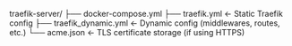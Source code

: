 traefik-server/
├── docker-compose.yml
├── traefik.yml         ← Static Traefik config
├── traefik_dynamic.yml ← Dynamic config (middlewares, routes, etc.)
└── acme.json           ← TLS certificate storage (if using HTTPS)
